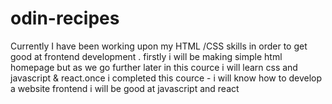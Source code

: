 # odin-recipes
Currently I have been working upon my HTML /CSS skills in order to get good at frontend development . firstly i will be making simple html homepage  but as we go further later in this cource i will learn css and javascript & react.once i completed this cource -
i will know how to develop a website frontend 
i will be good at javascript and react 
